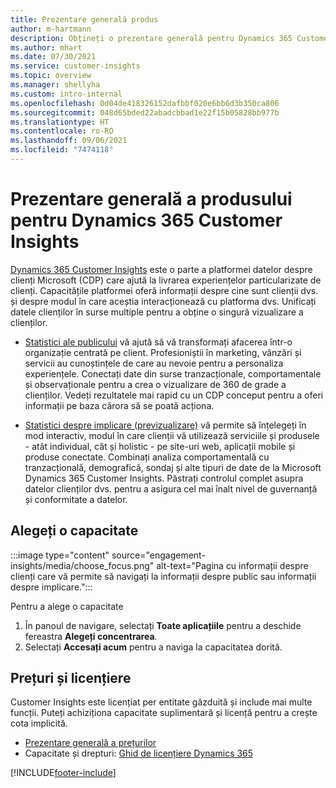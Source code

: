 ```yaml
---
title: Prezentare generală produs
author: m-hartmann
description: Obțineți o prezentare generală pentru Dynamics 365 Customer Insights și capacitățile sale.
ms.author: mhart
ms.date: 07/30/2021
ms.service: customer-insights
ms.topic: overview
ms.manager: shellyha
ms.custom: intro-internal
ms.openlocfilehash: 0d04de418326152dafbbf020e6bb6d3b350ca806
ms.sourcegitcommit: 048d65bded22abadcbbad1e22f15b05828bb977b
ms.translationtype: HT
ms.contentlocale: ro-RO
ms.lasthandoff: 09/06/2021
ms.locfileid: "7474118"
---
```

# <a name="product-overview-for-dynamics-365-customer-insights"></a>Prezentare generală a produsului pentru Dynamics 365 Customer Insights

[Dynamics 365 Customer Insights](https://dynamics.microsoft.com/ai/customer-insights/) este o parte a platformei datelor despre clienți Microsoft (CDP) care ajută la livrarea experiențelor particularizate de clienți. Capacitățile platformei oferă informații despre cine sunt clienții dvs. și despre modul în care aceștia interacționează cu platforma dvs. Unificați datele clienților în surse multiple pentru a obține o singură vizualizare a clienților.


- [Statistici ale publicului](audience-insights/overview.md) vă ajută să vă transformați afacerea într-o organizație centrată pe client. Profesioniștii în marketing, vânzări și servicii au cunoștințele de care au nevoie pentru a personaliza experiențele. Conectați date din surse tranzacționale, comportamentale și observaționale pentru a crea o vizualizare de 360 de grade a clienților. Vedeți rezultatele mai rapid cu un CDP conceput pentru a oferi informații pe baza cărora să se poată acționa. 

- [Statistici despre implicare (previzualizare)](engagement-insights/index.yml) vă permite să înțelegeți în mod interactiv, modul în care clienții vă utilizează serviciile și produsele - atât individual, cât și holistic - pe site-uri web, aplicații mobile și produse conectate. Combinați analiza comportamentală cu tranzacțională, demografică, sondaj și alte tipuri de date de la Microsoft Dynamics 365 Customer Insights. Păstrați controlul complet asupra datelor clienților dvs. pentru a asigura cel mai înalt nivel de guvernanță și conformitate a datelor.
 
## <a name="choose-a-capability"></a>Alegeți o capacitate

:::image type="content" source="engagement-insights/media/choose_focus.png" alt-text="Pagina cu informații despre clienți care vă permite să navigați la informații despre public sau informații despre implicare.":::

Pentru a alege o capacitate

1. În panoul de navigare, selectați **Toate aplicațiile** pentru a deschide fereastra **Alegeți concentrarea**.
1. Selectați **Accesați acum** pentru a naviga la capacitatea dorită.

## <a name="pricing-and-licensing"></a>Prețuri și licențiere

Customer Insights este licențiat per entitate găzduită și include mai multe funcții. Puteți achiziționa capacitate suplimentară și licență pentru a crește cota implicită. 
- [Prezentare generală a prețurilor](https://dynamics.microsoft.com/ai/customer-insights/pricing/)
- Capacitate și drepturi: [Ghid de licențiere Dynamics 365](https://go.microsoft.com/fwlink/?LinkId=866544)

[!INCLUDE[footer-include](includes/footer-banner.md)]